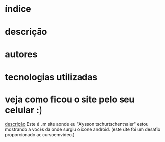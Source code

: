 # índice

# descrição

# autores

# tecnologias utilizadas

# veja como ficou o site pelo seu celular :)


[descrição](#)
Este é um site aonde eu "Alysson tschurtschenthaler" estou mostrando a vocês da onde surgiu o icone android. (este site foi um desafio proporcionado ao cursoemvideo.)

